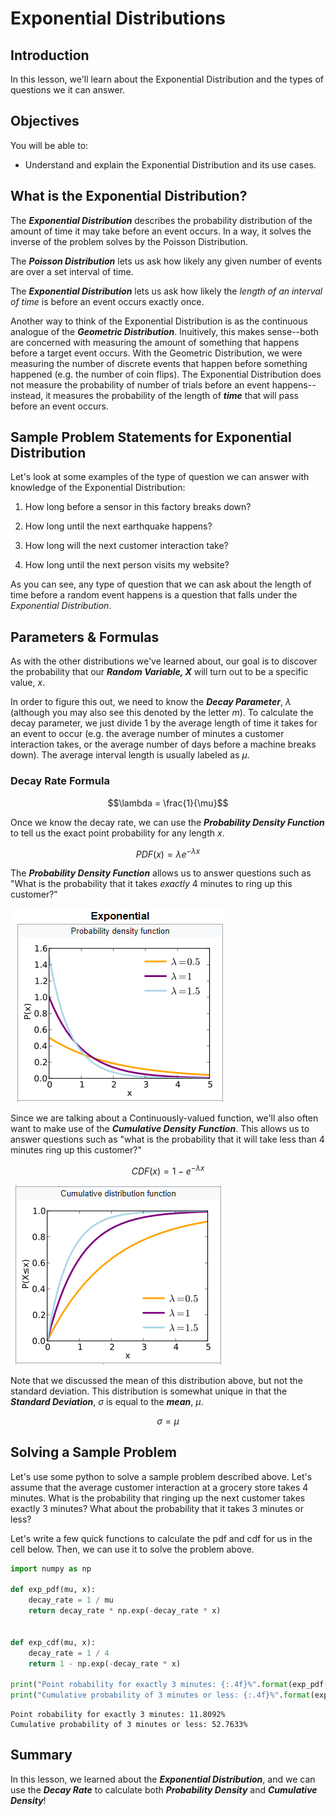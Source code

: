 
# Exponential Distributions

## Introduction

In this lesson, we'll learn about the Exponential Distribution and the types of questions we it can answer.

## Objectives

You will be able to:

* Understand and explain the Exponential Distribution and its use cases.  


## What is the Exponential Distribution?

The **_Exponential Distribution_** describes the probability distribution of the amount of time it may take before an event occurs.  In a way, it solves the inverse of the problem solves by the Poisson Distribution.

The **_Poisson Distribution_** lets us ask how likely any given number of events are over a set interval of time.  

The **_Exponential Distribution_** lets us ask how likely the _length of an interval of time_ is before an event occurs exactly once. 

Another way to think of the Exponential Distribution is as the continuous analogue of the **_Geometric Distribution_**.  Inuitively, this makes sense--both are concerned with measuring the amount of something that happens before a target event occurs.  With the Geometric Distribution, we were measuring the number of discrete events that happen before something happened (e.g. the number of coin flips).  The Exponential Distribution does not measure the probability of number of trials before an event happens--instead, it measures the probability of the length of **_time_** that will pass before an event occurs.  

## Sample Problem Statements for Exponential Distribution

Let's look at some examples of the type of question we can answer with knowledge of the Exponential Distribution:

1. How long before a sensor in this factory breaks down?

1. How long until the next earthquake happens?

1. How long will the next customer interaction take?

1.  How long until the next person visits my website?

As you can see, any type of question that we can ask about the length of time before a random event happens is a question that falls under the _Exponential Distribution_.  

## Parameters & Formulas

As with the other distributions we've learned about, our goal is to discover the probability that our **_Random Variable, $X$_** will turn out to be a specific value, $x$. 

In order to figure this out, we need to know the **_Decay Parameter_**, $\lambda$ (although you may also see this denoted by the letter $m$).  To calculate the decay parameter, we just divide 1 by the average length of time it takes for an event to occur (e.g. the average number of minutes a customer interaction takes, or the average number of days before a machine breaks down). The average interval length is usually labeled as $\mu$.

### Decay Rate Formula

$$\lambda = \frac{1}{\mu}$$

Once we know the decay rate, we can use the **_Probability Density Function_** to tell us the exact point probability for any length $x$.

$$PDF(x) = \lambda e^{-\lambda x}$$

The **_Probability Density Function_** allows us to answer questions such as "What is the probability that it takes _exactly_ 4 minutes to ring up this customer?"

<img src='pdf.png'>

Since we are talking about a Continuously-valued function, we'll also often want to make use of the **_Cumulative Density Function_**.  This allows us to answer questions such as "what is the probability that it will take less than 4 minutes ring up this customer?"

$$CDF(x) = 1 - e^{-\lambda x}$$

<img src='cdf.png'>


Note that we discussed the mean of this distribution above, but not the standard deviation. This distribution is somewhat unique in that the **_Standard Deviation_**, $\sigma$ is equal to the **_mean_**, $\mu$.

$$\sigma = \mu$$


## Solving a Sample Problem

Let's use some python to solve a sample problem described above.  Let's assume that the average customer interaction at a grocery store takes 4 minutes.  What is the probability that ringing up the next customer takes exactly 3 minutes? What about the probability that it takes 3 minutes or less?

Let's write a few quick functions to calculate the pdf and cdf for us in the cell below. Then, we can use it to solve the problem above. 


```python
import numpy as np

def exp_pdf(mu, x):
    decay_rate = 1 / mu
    return decay_rate * np.exp(-decay_rate * x)
    

def exp_cdf(mu, x):
    decay_rate = 1 / 4
    return 1 - np.exp(-decay_rate * x)
    
print("Point robability for exactly 3 minutes: {:.4f}%".format(exp_pdf(4, 3) * 100))
print("Cumulative probability of 3 minutes or less: {:.4f}%".format(exp_cdf(4, 3) * 100))
```

    Point robability for exactly 3 minutes: 11.8092%
    Cumulative probability of 3 minutes or less: 52.7633%


## Summary

In this lesson, we learned about the **_Exponential Distribution_**, and we can use the **_Decay Rate_** to calculate both **_Probability Density_** and **_Cumulative Density_**!
